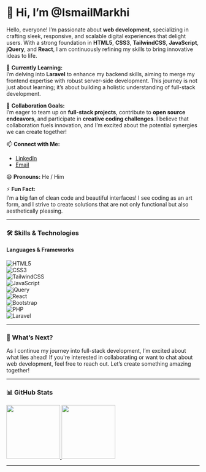 # 👋 Hi, I’m @IsmailMarkhi

Hello, everyone! I’m passionate about **web development**, specializing in crafting sleek, responsive, and scalable digital experiences that delight users. With a strong foundation in **HTML5**, **CSS3**, **TailwindCSS**, **JavaScript**, **jQuery**, and **React**, I am continuously refining my skills to bring innovative ideas to life.

🌱 **Currently Learning:**  
I’m delving into **Laravel** to enhance my backend skills, aiming to merge my frontend expertise with robust server-side development. This journey is not just about learning; it’s about building a holistic understanding of full-stack development.

💞 **Collaboration Goals:**  
I’m eager to team up on **full-stack projects**, contribute to **open source endeavors**, and participate in **creative coding challenges**. I believe that collaboration fuels innovation, and I’m excited about the potential synergies we can create together!

📫 **Connect with Me:**  
- [LinkedIn](https://www.linkedin.com/in/ismailmarkhi)  
- [Email](mailto:your-email@example.com)  

😄 **Pronouns:** He / Him  

⚡ **Fun Fact:**  
I’m a big fan of clean code and beautiful interfaces! I see coding as an art form, and I strive to create solutions that are not only functional but also aesthetically pleasing.

---

### 🛠 Skills & Technologies

#### Languages & Frameworks

![HTML5](https://img.shields.io/badge/-HTML5-000?&logo=html5)  
![CSS3](https://img.shields.io/badge/-CSS3-000?&logo=css3)  
![TailwindCSS](https://img.shields.io/badge/-TailwindCSS-000?&logo=tailwind-css)  
![JavaScript](https://img.shields.io/badge/-JavaScript-000?&logo=javascript)  
![jQuery](https://img.shields.io/badge/-jQuery-000?&logo=jquery)  
![React](https://img.shields.io/badge/-React-000?&logo=react)  
![Bootstrap](https://img.shields.io/badge/-Bootstrap-000?&logo=bootstrap)  
![PHP](https://img.shields.io/badge/-PHP-000?&logo=php)  
![Laravel](https://img.shields.io/badge/-Laravel-000?&logo=laravel)  

---

### 🚀 What’s Next?

As I continue my journey into full-stack development, I’m excited about what lies ahead! If you're interested in collaborating or want to chat about web development, feel free to reach out. Let’s create something amazing together!

---

### 📊 GitHub Stats

<a href="https://github.com/IsmailMarkhi" target="_blank" rel="noopener noreferrer">
  <img height="140px" src="https://github-readme-stats.vercel.app/api?username=IsmailMarkhi&hide_title=true&hide_border=true&show_icons=true&include_all_commits=true&count_private=true&line_height=21&text_color=000&icon_color=000&bg_color=0,4ade80,22c55e,16a34a&theme=graywhite" />
  <img height="140px" src="https://github-readme-stats.vercel.app/api/top-langs/?username=IsmailMarkhi&hide=html&hide_title=true&hide_border=true&layout=compact&langs_count=6&text_color=000&icon_color=000&bg_color=0,4ade80,22c55e,16a34a&theme=graywhite" />
</a>

---

<!---
IsmailMarkhi/IsmailMarkhi is a ✨ special ✨ repository because its `README.md` appears on your GitHub profile.
--->

